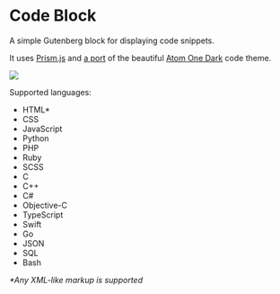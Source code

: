 # Code Block

A simple Gutenberg block for displaying code snippets.

It uses [Prism.js](https://github.com/PrismJS/prism) and [a port](https://github.com/AGMStudio/prism-theme-one-dark) of the beautiful [Atom One Dark](https://github.com/atom/one-dark-syntax) code theme.

![](https://i.imgur.com/tYNqfg7.png)

Supported languages:
* HTML*
* CSS
* JavaScript
* Python
* PHP
* Ruby
* SCSS
* C
* C++
* C#
* Objective-C
* TypeScript
* Swift
* Go
* JSON
* SQL
* Bash

_*Any XML-like markup is supported_
